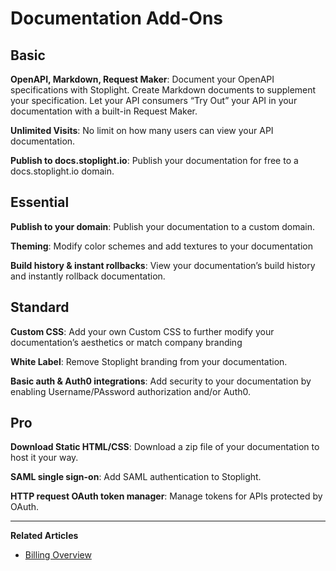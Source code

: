 # Documentation Add-Ons

## Basic 

**OpenAPI, Markdown, Request Maker**: Document your OpenAPI specifications with Stoplight. Create Markdown documents to supplement your specification. Let your API consumers “Try Out” your API in your documentation with a built-in Request Maker. 

**Unlimited Visits**: No limit on how many users can view your API documentation. 

**Publish to docs.stoplight.io**: Publish your documentation for free to a docs.stoplight.io domain.

## Essential 

**Publish to your domain**: Publish your documentation to a custom domain. 

**Theming**: Modify color schemes and add textures to your documentation 

**Build history & instant rollbacks**: View your documentation’s build history and instantly rollback documentation. 

## Standard 

**Custom CSS**: Add your own Custom CSS to further modify your documentation’s aesthetics or match company branding 

**White Label**: Remove Stoplight branding from your documentation. 

**Basic auth & Auth0 integrations**: Add security to your documentation by enabling Username/PAssword authorization and/or Auth0. 

## Pro 

**Download Static HTML/CSS**: Download a zip file of your documentation to host it your way. 

**SAML single sign-on**: Add SAML authentication to Stoplight. 

**HTTP request OAuth token manager**: Manage tokens for APIs protected by OAuth.

---
**Related Articles**
- [Billing Overview](/platform/getting-started/billing)
